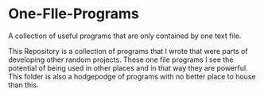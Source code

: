 # One-FIle-Programs
A collection of useful programs that are only contained by one text file.

This Repository is a collection of programs that I wrote that were parts of developing other random projects. These one file programs I see the potential of being used in other places and in that way they are powerful. This folder is also a hodgepodge of programs with no better place to house than this.
